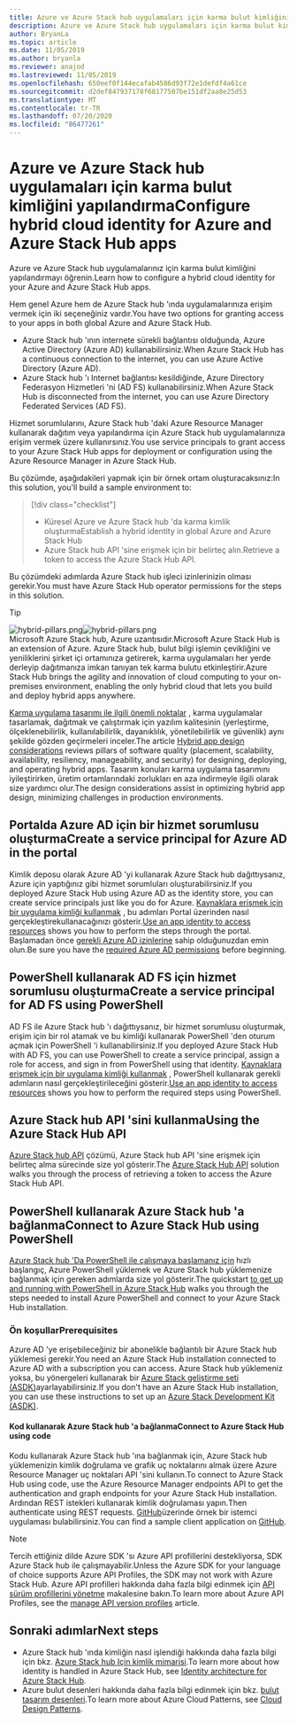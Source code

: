 ```yaml
---
title: Azure ve Azure Stack hub uygulamaları için karma bulut kimliğini yapılandırma
description: Azure ve Azure Stack hub uygulamaları için karma bulut kimliğini yapılandırmayı öğrenin.
author: BryanLa
ms.topic: article
ms.date: 11/05/2019
ms.author: bryanla
ms.reviewer: anajod
ms.lastreviewed: 11/05/2019
ms.openlocfilehash: 650eef0f144ecafab4586d93f72e1defdf4a61ce
ms.sourcegitcommit: d2def847937178f68177507be151df2aa8e25d53
ms.translationtype: MT
ms.contentlocale: tr-TR
ms.lasthandoff: 07/20/2020
ms.locfileid: "86477261"
---
```

# <a name="configure-hybrid-cloud-identity-for-azure-and-azure-stack-hub-apps"></a><span data-ttu-id="4205c-103">Azure ve Azure Stack hub uygulamaları için karma bulut kimliğini yapılandırma</span><span class="sxs-lookup"><span data-stu-id="4205c-103">Configure hybrid cloud identity for Azure and Azure Stack Hub apps</span></span>

<span data-ttu-id="4205c-104">Azure ve Azure Stack hub uygulamalarınız için karma bulut kimliğini yapılandırmayı öğrenin.</span><span class="sxs-lookup"><span data-stu-id="4205c-104">Learn how to configure a hybrid cloud identity for your Azure and Azure Stack Hub apps.</span></span>

<span data-ttu-id="4205c-105">Hem genel Azure hem de Azure Stack hub 'ında uygulamalarınıza erişim vermek için iki seçeneğiniz vardır.</span><span class="sxs-lookup"><span data-stu-id="4205c-105">You have two options for granting access to your apps in both global Azure and Azure Stack Hub.</span></span>

 * <span data-ttu-id="4205c-106">Azure Stack hub 'ının internete sürekli bağlantısı olduğunda, Azure Active Directory (Azure AD) kullanabilirsiniz.</span><span class="sxs-lookup"><span data-stu-id="4205c-106">When Azure Stack Hub has a continuous connection to the internet, you can use Azure Active Directory (Azure AD).</span></span>
 * <span data-ttu-id="4205c-107">Azure Stack hub 'ı Internet bağlantısı kesildiğinde, Azure Directory Federasyon Hizmetleri 'ni (AD FS) kullanabilirsiniz.</span><span class="sxs-lookup"><span data-stu-id="4205c-107">When Azure Stack Hub is disconnected from the internet, you can use Azure Directory Federated Services (AD FS).</span></span>

<span data-ttu-id="4205c-108">Hizmet sorumlularını, Azure Stack hub 'daki Azure Resource Manager kullanarak dağıtım veya yapılandırma için Azure Stack hub uygulamalarınıza erişim vermek üzere kullanırsınız.</span><span class="sxs-lookup"><span data-stu-id="4205c-108">You use service principals to grant access to your Azure Stack Hub apps for deployment or configuration using the Azure Resource Manager in Azure Stack Hub.</span></span>

<span data-ttu-id="4205c-109">Bu çözümde, aşağıdakileri yapmak için bir örnek ortam oluşturacaksınız:</span><span class="sxs-lookup"><span data-stu-id="4205c-109">In this solution, you'll build a sample environment to:</span></span>

> [!div class="checklist"]
> - <span data-ttu-id="4205c-110">Küresel Azure ve Azure Stack hub 'da karma kimlik oluşturma</span><span class="sxs-lookup"><span data-stu-id="4205c-110">Establish a hybrid identity in global Azure and Azure Stack Hub</span></span>
> - <span data-ttu-id="4205c-111">Azure Stack hub API 'sine erişmek için bir belirteç alın.</span><span class="sxs-lookup"><span data-stu-id="4205c-111">Retrieve a token to access the Azure Stack Hub API.</span></span>

<span data-ttu-id="4205c-112">Bu çözümdeki adımlarda Azure Stack hub işleci izinlerinizin olması gerekir.</span><span class="sxs-lookup"><span data-stu-id="4205c-112">You must have Azure Stack Hub operator permissions for the steps in this solution.</span></span>

> [!Tip]  
> <span data-ttu-id="4205c-113">![hybrid-pillars.png](./media/solution-deployment-guide-cross-cloud-scaling/hybrid-pillars.png)</span><span class="sxs-lookup"><span data-stu-id="4205c-113">![hybrid-pillars.png](./media/solution-deployment-guide-cross-cloud-scaling/hybrid-pillars.png)</span></span>  
> <span data-ttu-id="4205c-114">Microsoft Azure Stack hub, Azure uzantısıdır.</span><span class="sxs-lookup"><span data-stu-id="4205c-114">Microsoft Azure Stack Hub is an extension of Azure.</span></span> <span data-ttu-id="4205c-115">Azure Stack hub, bulut bilgi işlemin çevikliğini ve yeniliklerini şirket içi ortamınıza getirerek, karma uygulamaları her yerde derleyip dağıtmanıza imkan tanıyan tek karma bulutu etkinleştirir.</span><span class="sxs-lookup"><span data-stu-id="4205c-115">Azure Stack Hub brings the agility and innovation of cloud computing to your on-premises environment, enabling the only hybrid cloud that lets you build and deploy hybrid apps anywhere.</span></span>  
> 
> <span data-ttu-id="4205c-116">[Karma uygulama tasarımı ile ilgili önemli noktalar](overview-app-design-considerations.md) , karma uygulamalar tasarlamak, dağıtmak ve çalıştırmak için yazılım kalitesinin (yerleştirme, ölçeklenebilirlik, kullanılabilirlik, dayanıklılık, yönetilebilirlik ve güvenlik) aynı şekilde gözden geçirmeleri inceler.</span><span class="sxs-lookup"><span data-stu-id="4205c-116">The article [Hybrid app design considerations](overview-app-design-considerations.md) reviews pillars of software quality (placement, scalability, availability, resiliency, manageability, and security) for designing, deploying, and operating hybrid apps.</span></span> <span data-ttu-id="4205c-117">Tasarım konuları karma uygulama tasarımını iyileştirirken, üretim ortamlarındaki zorlukları en aza indirmeyle ilgili olarak size yardımcı olur.</span><span class="sxs-lookup"><span data-stu-id="4205c-117">The design considerations assist in optimizing hybrid app design, minimizing challenges in production environments.</span></span>

## <a name="create-a-service-principal-for-azure-ad-in-the-portal"></a><span data-ttu-id="4205c-118">Portalda Azure AD için bir hizmet sorumlusu oluşturma</span><span class="sxs-lookup"><span data-stu-id="4205c-118">Create a service principal for Azure AD in the portal</span></span>

<span data-ttu-id="4205c-119">Kimlik deposu olarak Azure AD 'yi kullanarak Azure Stack hub dağıttıysanız, Azure için yaptığınız gibi hizmet sorumluları oluşturabilirsiniz.</span><span class="sxs-lookup"><span data-stu-id="4205c-119">If you deployed Azure Stack Hub using Azure AD as the identity store, you can create service principals just like you do for Azure.</span></span> <span data-ttu-id="4205c-120">[Kaynaklara erişmek için bir uygulama kimliği kullanmak](/azure-stack/operator/azure-stack-create-service-principals.md#manage-an-azure-ad-app-identity) , bu adımları Portal üzerinden nasıl gerçekleştirekullanacağınızı gösterir.</span><span class="sxs-lookup"><span data-stu-id="4205c-120">[Use an app identity to access resources](/azure-stack/operator/azure-stack-create-service-principals.md#manage-an-azure-ad-app-identity) shows you how to perform the steps through the portal.</span></span> <span data-ttu-id="4205c-121">Başlamadan önce [gerekli Azure AD izinlerine](/azure/azure-resource-manager/resource-group-create-service-principal-portal#required-permissions) sahip olduğunuzdan emin olun.</span><span class="sxs-lookup"><span data-stu-id="4205c-121">Be sure you have the [required Azure AD permissions](/azure/azure-resource-manager/resource-group-create-service-principal-portal#required-permissions) before beginning.</span></span>

## <a name="create-a-service-principal-for-ad-fs-using-powershell"></a><span data-ttu-id="4205c-122">PowerShell kullanarak AD FS için hizmet sorumlusu oluşturma</span><span class="sxs-lookup"><span data-stu-id="4205c-122">Create a service principal for AD FS using PowerShell</span></span>

<span data-ttu-id="4205c-123">AD FS ile Azure Stack hub 'ı dağıttıysanız, bir hizmet sorumlusu oluşturmak, erişim için bir rol atamak ve bu kimliği kullanarak PowerShell 'den oturum açmak için PowerShell 'i kullanabilirsiniz.</span><span class="sxs-lookup"><span data-stu-id="4205c-123">If you deployed Azure Stack Hub with AD FS, you can use PowerShell to create a service principal, assign a role for access, and sign in from PowerShell using that identity.</span></span> <span data-ttu-id="4205c-124">[Kaynaklara erişmek için bir uygulama kimliği kullanmak](/azure-stack/operator/azure-stack-create-service-principals.md#manage-an-ad-fs-app-identity) , PowerShell kullanarak gerekli adımların nasıl gerçekleştirileceğini gösterir.</span><span class="sxs-lookup"><span data-stu-id="4205c-124">[Use an app identity to access resources](/azure-stack/operator/azure-stack-create-service-principals.md#manage-an-ad-fs-app-identity) shows you how to perform the required steps using PowerShell.</span></span>

## <a name="using-the-azure-stack-hub-api"></a><span data-ttu-id="4205c-125">Azure Stack hub API 'sini kullanma</span><span class="sxs-lookup"><span data-stu-id="4205c-125">Using the Azure Stack Hub API</span></span>

<span data-ttu-id="4205c-126">[Azure Stack hub API](/azure-stack/user/azure-stack-rest-api-use.md) çözümü, Azure Stack hub API 'sine erişmek için belirteç alma sürecinde size yol gösterir.</span><span class="sxs-lookup"><span data-stu-id="4205c-126">The [Azure Stack Hub API](/azure-stack/user/azure-stack-rest-api-use.md)  solution walks you through the process of retrieving a token to access the Azure Stack Hub API.</span></span>

## <a name="connect-to-azure-stack-hub-using-powershell"></a><span data-ttu-id="4205c-127">PowerShell kullanarak Azure Stack hub 'a bağlanma</span><span class="sxs-lookup"><span data-stu-id="4205c-127">Connect to Azure Stack Hub using PowerShell</span></span>

<span data-ttu-id="4205c-128">[Azure Stack hub 'Da PowerShell ile çalışmaya başlamanız için](/azure-stack/operator/azure-stack-powershell-install.md) hızlı başlangıç, Azure PowerShell yüklemek ve Azure Stack hub yüklemenize bağlanmak için gereken adımlarda size yol gösterir.</span><span class="sxs-lookup"><span data-stu-id="4205c-128">The quickstart [to get up and running with PowerShell in Azure Stack Hub](/azure-stack/operator/azure-stack-powershell-install.md) walks you through the steps needed to install Azure PowerShell and connect to your Azure Stack Hub installation.</span></span>

### <a name="prerequisites"></a><span data-ttu-id="4205c-129">Ön koşullar</span><span class="sxs-lookup"><span data-stu-id="4205c-129">Prerequisites</span></span>

<span data-ttu-id="4205c-130">Azure AD 'ye erişebileceğiniz bir abonelikle bağlantılı bir Azure Stack hub yüklemesi gerekir.</span><span class="sxs-lookup"><span data-stu-id="4205c-130">You need an Azure Stack Hub installation connected to Azure AD with a subscription you can access.</span></span> <span data-ttu-id="4205c-131">Azure Stack hub yüklemeniz yoksa, bu yönergeleri kullanarak bir [Azure Stack geliştirme seti (ASDK)](/azure-stack/asdk/asdk-install.md)ayarlayabilirsiniz.</span><span class="sxs-lookup"><span data-stu-id="4205c-131">If you don't have an Azure Stack Hub installation, you can use these instructions to set up an [Azure Stack Development Kit (ASDK)](/azure-stack/asdk/asdk-install.md).</span></span>

#### <a name="connect-to-azure-stack-hub-using-code"></a><span data-ttu-id="4205c-132">Kod kullanarak Azure Stack hub 'a bağlanma</span><span class="sxs-lookup"><span data-stu-id="4205c-132">Connect to Azure Stack Hub using code</span></span>

<span data-ttu-id="4205c-133">Kodu kullanarak Azure Stack hub 'ına bağlanmak için, Azure Stack hub yüklemenizin kimlik doğrulama ve grafik uç noktalarını almak üzere Azure Resource Manager uç noktaları API 'sini kullanın.</span><span class="sxs-lookup"><span data-stu-id="4205c-133">To connect to Azure Stack Hub using code, use the Azure Resource Manager endpoints API to get the authentication and graph endpoints for your Azure Stack Hub installation.</span></span> <span data-ttu-id="4205c-134">Ardından REST istekleri kullanarak kimlik doğrulaması yapın.</span><span class="sxs-lookup"><span data-stu-id="4205c-134">Then authenticate using REST requests.</span></span> <span data-ttu-id="4205c-135">[GitHub](https://github.com/shriramnat/HybridARMApplication)üzerinde örnek bir istemci uygulaması bulabilirsiniz.</span><span class="sxs-lookup"><span data-stu-id="4205c-135">You can find a sample client application on [GitHub](https://github.com/shriramnat/HybridARMApplication).</span></span>

>[!Note]
><span data-ttu-id="4205c-136">Tercih ettiğiniz dilde Azure SDK 'sı Azure API profillerini destekliyorsa, SDK Azure Stack hub ile çalışmayabilir.</span><span class="sxs-lookup"><span data-stu-id="4205c-136">Unless the Azure SDK for your language of choice supports Azure API Profiles, the SDK may not work with Azure Stack Hub.</span></span> <span data-ttu-id="4205c-137">Azure API profilleri hakkında daha fazla bilgi edinmek için [API sürüm profillerini yönetme](/azure-stack/user/azure-stack-version-profiles.md) makalesine bakın.</span><span class="sxs-lookup"><span data-stu-id="4205c-137">To learn more about Azure API Profiles, see the [manage API version profiles](/azure-stack/user/azure-stack-version-profiles.md) article.</span></span>

## <a name="next-steps"></a><span data-ttu-id="4205c-138">Sonraki adımlar</span><span class="sxs-lookup"><span data-stu-id="4205c-138">Next steps</span></span>

- <span data-ttu-id="4205c-139">Azure Stack hub 'ında kimliğin nasıl işlendiği hakkında daha fazla bilgi için bkz. [Azure Stack hub Için kimlik mimarisi](/azure-stack/operator/azure-stack-identity-architecture.md).</span><span class="sxs-lookup"><span data-stu-id="4205c-139">To learn more about how identity is handled in Azure Stack Hub, see [Identity architecture for Azure Stack Hub](/azure-stack/operator/azure-stack-identity-architecture.md).</span></span>
- <span data-ttu-id="4205c-140">Azure bulut desenleri hakkında daha fazla bilgi edinmek için bkz. [bulut tasarım desenleri](/azure/architecture/patterns).</span><span class="sxs-lookup"><span data-stu-id="4205c-140">To learn more about Azure Cloud Patterns, see [Cloud Design Patterns](/azure/architecture/patterns).</span></span>
